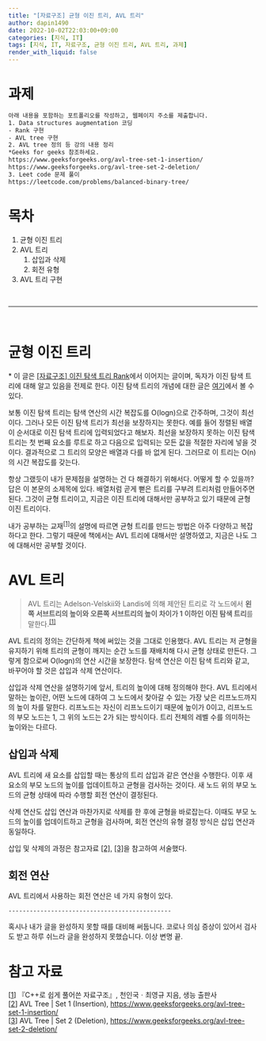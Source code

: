 ```yaml
---
title: "[자료구조] 균형 이진 트리, AVL 트리"
author: dapin1490
date: 2022-10-02T22:03:00+09:00
categories: [지식, IT]
tags: [지식, IT, 자료구조, 균형 이진 트리, AVL 트리, 과제]
render_with_liquid: false
---
```


<style>
	.x-understand { color: #ccb833; }
	.understand { color: #1380da; }
	.tab { white-space: pre; }
  .underline { text-decoration: underline; }
</style>

# 과제

```txt
아래 내용을 포함하는 포트폴리오를 작성하고, 웹페이지 주소를 제출합니다.
1. Data structures augmentation 코딩
- Rank 구현
- AVL tree 구현
2. AVL tree 정의 등 강의 내용 정리
*Geeks for geeks 참조하세요.
https://www.geeksforgeeks.org/avl-tree-set-1-insertion/
https://www.geeksforgeeks.org/avl-tree-set-2-deletion/
3. Leet code 문제 풀이
https://leetcode.com/problems/balanced-binary-tree/
```  

# 목차
<ol>
    <li>균형 이진 트리</li>
    <li>AVL 트리
        <ol>
            <li>삽입과 삭제</li>
            <li>회전 유형</li>
        </ol>
    </li>
    <li>AVL 트리 구현</li>
</ol>

<br>
<hr>
<br>

# 균형 이진 트리
&#42; 이 글은 <a href="https://dapin1490.github.io/satinbower/posts/it-bst-rank/" target="_blank" title="">[자료구조] 이진 탐색 트리 Rank</a>에서 이어지는 글이며, 독자가 이진 탐색 트리에 대해 알고 있음을 전제로 한다. 이진 탐색 트리의 개념에 대한 글은 <a href="https://dapin1490.github.io/satinbower/posts/it-bin-search-tree/" target="_blank" title="[자료구조] Big-O와 이진 탐색 트리">여기</a>에서 볼 수 있다.  
  
보통 이진 탐색 트리는 탐색 연산의 시간 복잡도를 O(logn)으로 간주하며, 그것이 최선이다. 그러나 모든 이진 탐색 트리가 최선을 보장하지는 못한다. 예를 들어 정렬된 배열이 순서대로 이진 탐색 트리에 입력되었다고 해보자. 최선을 보장하지 못하는 이진 탐색 트리는 첫 번째 요소를 루트로 하고 다음으로 입력되는 모든 값을 적절한 자리에 넣을 것이다. 결과적으로 그 트리의 모양은 배열과 다를 바 없게 된다. 그러므로 이 트리는 O(n)의 시간 복잡도를 갖는다.  
  
항상 그랬듯이 내가 문제점을 설명하는 건 다 해결하기 위해서다. 어떻게 할 수 있을까? 답은 이 본문의 소제목에 있다. 배열처럼 곧게 뻗은 트리를 구부려 트리처럼 만들어주면 된다. 그것이 균형 트리이고, 지금은 이진 트리에 대해서만 공부하고 있기 때문에 균형 이진 트리이다.  
  
내가 공부하는 교재<sup><a id="body-cite-01" href="#ref-cite-01" title="『C++로 쉽게 풀어쓴 자료구조』, 천인국ㆍ최영규 지음, 생능 출판사">[1]</a></sup>의 설명에 따르면 균형 트리를 만드는 방법은 아주 다양하고 복잡하다고 한다. 그렇기 때문에 책에서는 AVL 트리에 대해서만 설명하였고, 지금은 나도 그에 대해서만 공부할 것이다.  
  
# AVL 트리
> AVL 트리는 Adelson-Velskii와 Landis에 의해 제안된 트리로 각 노드에서 **왼쪽 서브트리의 높이와 오른쪽 서브트리의 높이 차이가 1 이하인 이진 탐색 트리**를 말한다.<sup><a id="body-cite-01" href="#ref-cite-01" title="『C++로 쉽게 풀어쓴 자료구조』, 천인국ㆍ최영규 지음, 생능 출판사">[1]</a></sup>  
  
AVL 트리의 정의는 간단하게 책에 써있는 것을 그대로 인용했다. AVL 트리는 저 균형을 유지하기 위해 트리의 균형이 깨지는 순간 노드를 재배치해 다시 균형 상태로 만든다. 그렇게 함으로써 O(logn)의 연산 시간을 보장한다. 탐색 연산은 이진 탐색 트리와 같고, 바꾸어야 할 것은 삽입과 삭제 연산이다.  
  
삽입과 삭제 연산을 설명하기에 앞서, 트리의 높이에 대해 정의해야 한다. AVL 트리에서 말하는 높이란, 어떤 노드에 대하여 그 노드에서 찾아갈 수 있는 가장 낮은 리프노드까지의 높이 차를 말한다. 리프노드는 자신이 리프노드이기 때문에 높이가 0이고, 리프노드의 부모 노드는 1, 그 위의 노드는 2가 되는 방식이다. 트리 전체의 레벨 수를 의미하는 높이와는 다르다.  
  
## 삽입과 삭제
AVL 트리에 새 요소를 삽입할 때는 통상의 트리 삽입과 같은 연산을 수행한다. 이후 새 요소의 부모 노드의 높이를 업데이트하고 균형을 검사하는 것이다. 새 노드 위의 부모 노드의 균형 상태에 따라 수행할 회전 연산이 결정된다.  
  
삭제 연산도 삽입 연산과 마찬가지로 삭제를 한 후에 균형을 바로잡는다. 이때도 부모 노드의 높이를 업데이트하고 균형을 검사하며, 회전 연산의 유형 결정 방식은 삽입 연산과 동일하다.  
  
삽입 및 삭제의 과정은 참고자료 <a id="body-cite-02" href="#ref-cite-02" title="AVL Tree | Set 1 (Insertion)">[2]</a>, <a id="body-cite-03" href="#ref-cite-03" title="AVL Tree | Set 2 (Deletion)">[3]</a>을 참고하여 서술했다.  
  
## 회전 연산
AVL 트리에서 사용하는 회전 연산은 네 가지 유형이 있다.  
  
`----------------------------------------------`  

혹시나 내가 글을 완성하지 못할 때를 대비해 써둡니다. 코로나 의심 증상이 있어서 검사도 받고 하루 쉬느라 글을 완성하지 못했습니다. 이상 변명 끝.  
  




# 참고 자료
[<a id="ref-cite-01" href="#body-cite-01">1</a>] 『C++로 쉽게 풀어쓴 자료구조』, 천인국ㆍ최영규 지음, 생능 출판사  
[<a id="ref-cite-02" href="#body-cite-02" title="">2</a>] AVL Tree &#124; Set 1 (Insertion), <a href="https://www.geeksforgeeks.org/avl-tree-set-1-insertion/">https://www.geeksforgeeks.org/avl-tree-set-1-insertion/</a>  
[<a id="ref-cite-03" href="#body-cite-03" title="">3</a>] AVL Tree &#124; Set 2 (Deletion), <a href="https://www.geeksforgeeks.org/avl-tree-set-2-deletion/">https://www.geeksforgeeks.org/avl-tree-set-2-deletion/</a>
